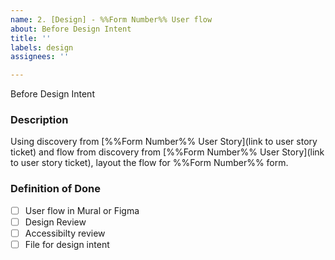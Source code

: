 ```yaml
---
name: 2. [Design] - %%Form Number%% User flow
about: Before Design Intent
title: ''
labels: design
assignees: ''

---
```


Before Design Intent
### **Description**
Using discovery from [%%Form Number%% User Story](link to user story ticket) and flow from discovery from [%%Form Number%% User Story](link to user story ticket), layout the flow for %%Form Number%% form.

### **Definition of Done**
- [ ] User flow in Mural or Figma
- [ ] Design Review
- [ ] Accessibilty review
- [ ] File for design intent
